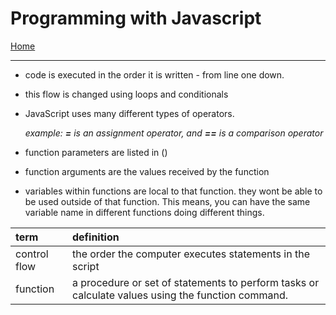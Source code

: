 # Programming with Javascript

[Home](https://justinhamerly.github.io/reading-notes/)

---

- code is executed in the order it is written - from line one down.
- this flow is changed using loops and conditionals
- JavaScript uses many different types of operators.
    
    *example: **=** is an assignment operator, and **==** is a comparison operator*

- function parameters are listed in ()
- function arguments are the values received by the function
- variables within functions are local to that function.  they wont be able to be used outside of that function.  This means, you can have the same variable name in different functions doing different things.


|term|definition|
|:---|:---
|control flow| the order the computer executes statements in the script
|function| a procedure or set of statements to perform tasks or calculate values using the function command.


